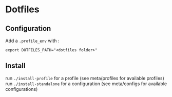# Dotfiles

## Configuration

Add a `.profile_env` with :

```shell
export DOTFILES_PATH="<dotfiles folder>"
```

## Install

run `./install-profile` for a profile (see meta/profiles for available profiles)
run `./install-standalone` for a configuration (see meta/configs for available configurations)

